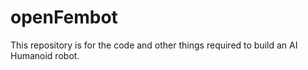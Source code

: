 # openFembot
This repository is for the code and other things required to build an AI Humanoid robot.
